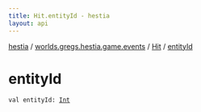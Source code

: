 ```yaml
---
title: Hit.entityId - hestia
layout: api
---
```


<div class='api-docs-breadcrumbs'><a href="../../index.html">hestia</a> / <a href="../index.html">worlds.gregs.hestia.game.events</a> / <a href="index.html">Hit</a> / <a href="./entity-id.html">entityId</a></div>

# entityId

<div class="signature"><code><span class="keyword">val </span><span class="identifier">entityId</span><span class="symbol">: </span><a href="https://kotlinlang.org/api/latest/jvm/stdlib/kotlin/-int/index.html"><span class="identifier">Int</span></a></code></div>
